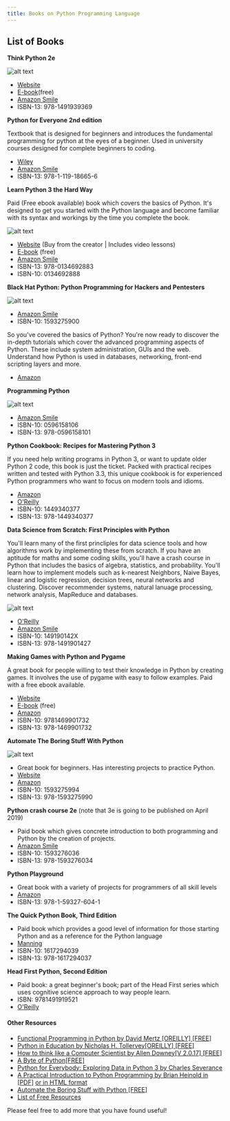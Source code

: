 ```yaml
---
title: Books on Python Programming Language
---
```

 
 ## List of Books
 
**Think Python 2e**

![alt text](http://greenteapress.com/thinkpython2/think_python2_medium.jpg "Think Python 2e")
 
- [Website](https://greenteapress.com/wp/think-python-2e/)
- [E-book](https://greenteapress.com/thinkpython2/html/index.html)(free)
- [Amazon Smile](https://smile.amazon.com/gp/product/1491939362)
- ISBN-13: 978-1491939369


**Python for Everyone 2nd edition**

Textbook that is designed for beginners and introduces the fundamental programming for python at the eyes of a beginner.  Used in university courses designed for complete beginners to coding.

- [Wiley](https://www.wiley.com/en-us/Python+for+Everyone%2C+2nd+Edition-p-9781119186656)
- [Amazon Smile](https://smile.amazon.com/Python-Everyone-2nd-Cay-Horstmann-ebook/dp/B01AKSZ9MU)
- ISBN-13: 978-1-119-18665-6


**Learn Python 3 the Hard Way**

Paid (Free ebook available) book which covers the basics of Python. It's designed to get you started with the Python language and become familiar with its syntax and workings by the time you complete the book. 

![alt text](http://www.informit.com/ShowCover.aspx?isbn=9780134692883&type=f "Learn Python 3 the Hard Way")

- [Website](https://learnpythonthehardway.org/) (Buy from the creator | Includes video lessons)
- [E-book](https://learnpythonthehardway.org/python3/) (free)
- [Amazon Smile](https://smile.amazon.com/Learn-Python-Hard-Way-Introduction/dp/0134692888)
- ISBN-13: 978-0134692883
- ISBN-10: 0134692888

**Black Hat Python: Python Programming for Hackers and Pentesters**

![alt text](https://images-na.ssl-images-amazon.com/images/I/51O-GzoZi5L._SL200_.jpg "Black hat Python")

- [Amazon Smile](https://smile.amazon.co.uk/Black-Hat-Python-Programming-Pentesters/dp/1593275900)
- ISBN-10: 1593275900

So you've covered the basics of Python? You're now ready to discover the in-depth tutorials which cover the advanced programming aspects of Python. These include system administration, GUIs and the web. Understand how Python is used in databases, networking, front-end scripting layers and more.

- [Amazon](https://www.amazon.com/Programming-Python-Powerful-Object-Oriented/dp/0596158106)

**Programming Python**

![alt text](https://covers.oreillystatic.com/images/9780596158118/cat.gif "Programming Python: Fourth Edition")

- [Amazon Smile](https://smile.amazon.com/Programming-Python-Powerful-Object-Oriented/dp/0596158106)
- ISBN-10: 0596158106
- ISBN-13: 978-0596158101

**Python Cookbook: Recipes for Mastering Python 3**

If you need help writing programs in Python 3, or want to update older Python 2 code, this book is just the ticket. Packed with practical recipes written and tested with Python 3.3, this unique cookbook is for experienced Python programmers who want to focus on modern tools and idioms.

- [Amazon](https://www.amazon.in/Python-Cookbook-Recipes-Mastering-ebook/dp/B00DQV4GGY)
- [O'Reilly](http://shop.oreilly.com/product/0636920027072.do)
- ISBN-10: 1449340377
- ISBN-13: 978-1449340377

**Data Science from Scratch: First Principles with Python**

You'll learn many of the first princliples for data science tools and how algorithms work by implementing these from scratch. If you have an aptitude for maths and some coding skills, you'll have a crash course in Python that includes the basics of algebra, statistics, and probability. You'll learn how to implement models such as k-nearest Neighbors, Naive Bayes, linear and logistic regression, decision trees, neural networks and clustering. Discover recommender systems, natural lanuage processing, network analysis, MapReduce and databases.

![alt text](https://covers.oreillystatic.com/images/0636920033400/cat.gif "Data Science From Scratch")

- [O'Reilly](http://shop.oreilly.com/product/0636920033400.do)
- [Amazon Smile](https://smile.amazon.com/Data-Science-Scratch-Principles-Python/dp/149190142X)
- ISBN-10: 149190142X
- ISBN-13: 978-1491901427

**Making Games with Python and Pygame**

A great book for people willing to test their knowledge in Python by creating games. It involves the use of pygame with easy to follow examples. Paid with a free ebook available.

- [Website](https://inventwithpython.com/pygame/)
- [E-book](https://inventwithpython.com/makinggames.pdf) (free)
- [Amazon](https://www.amazon.com/Making-Games-Python-Pygame-Sweigart/dp/1469901730?ie=UTF8)
- ISBN-10: 9781469901732
- ISBN-13: 978-1469901732

**Automate The Boring Stuff With Python**

![alt text](https://images-na.ssl-images-amazon.com/images/I/517XL4pO6jL._SL200_.jpg "Automate the boring stuff with Python")

- Great book for beginners. Has interesting projects to practice Python.
- [Website](https://automatetheboringstuff.com/)
- [Amazon](https://www.amazon.com/gp/product/1593275994/)
- ISBN-10: 1593275994
- ISBN-13: 978-1593275990

**Python crash course 2e** (note that 3e is going to be published on April 2019)

- Paid book which gives concrete introduction to both programming and Python by the creation of projects.
- [Amazon Smile](https://smile.amazon.com/Python-Crash-Course-Hands-Project-Based/dp/1593276036/)
- ISBN-10: 1593276036
- ISBN-13: 978-1593276034


**Python Playground**

- Great book with a variety of projects for programmers of all skill levels
- [Amazon](https://www.amazon.com/Python-Playground-Projects-Curious-Programmer/dp/1593276044/)
- ISBN-13: 978-1-59327-604-1

**The Quick Python Book, Third Edition**

- Paid book which provides a good level of information for those starting Python and as a reference for the Python language
- [Manning](https://www.manning.com/books/the-quick-python-book-third-edition)
- ISBN-10: 1617294039
- ISBN-13: 978-1617294037

**Head First Python, Second Edition**

- Paid book: a great beginner's book; part of the Head First series which uses cognitive science approach to way people learn.
- ISBN: 9781491919521
- [O'Reilly](https://www.oreilly.com/library/view/head-first-python/9781491919521/#toc-start)

#### Other Resources
- [Functional Programming in Python by David Mertz [OREILLY] [FREE]](https://www.oreilly.com/programming/free/files/functional-programming-python.pdf)
- [Python in Education by Nicholas H. Tollervey[OREILLY] [FREE]](https://www.oreilly.com/programming/free/files/python-in-education.pdf)
- [How to think like a Computer Scientist by Allen Downey[V 2.0.17] [FREE]](https://greenteapress.com/thinkpython/thinkpython.pdf)
- [A Byte of Python[FREE]](https://python.swaroopch.com)
- [Python for Everybody: Exploring Data in Python 3 by Charles Severance](http://do1.dr-chuck.com/pythonlearn/EN_us/pythonlearn.pdf)
- [A Practical Introduction to Python Programming by Brian Heinold in [PDF]](https://www.brianheinold.net/python/A_Practical_Introduction_to_Python_Programming_Heinold.pdf) [or in HTML format](https://www.brianheinold.net/python/python_book.html#chapter_forloops)
- [Automate the Boring Stuff with Python [FREE]](https://automatetheboringstuff.com)
- [List of Free Resources](https://github.com/EbookFoundation/free-programming-books/blob/master/free-programming-books.md#python)

Please feel free to add more that you have found useful!


